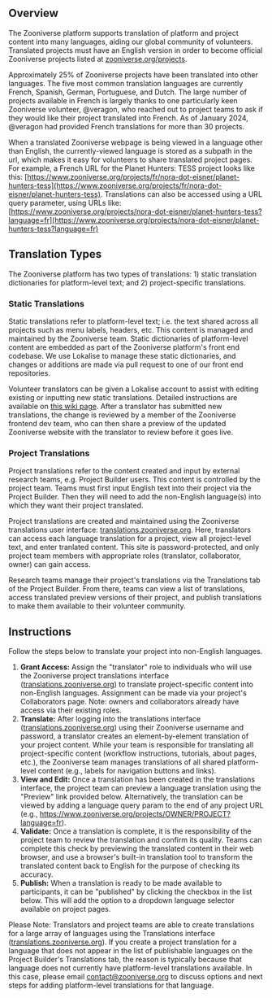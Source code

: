 ## Overview
The Zooniverse platform supports translation of platform and project content into many languages, aiding our global community of volunteers. Translated projects must have an English version in order to become official Zooniverse projects listed at [zooniverse.org/projects](https://www.zooniverse.org/projects). 

Approximately 25% of Zooniverse projects have been translated into other languages. The five most common translation languages are currently French, Spanish, German, Portuguese, and Dutch. The large number of projects available in French is largely thanks to one particularly keen Zooniverse volunteer, @veragon, who reached out to project teams to ask if they would like their project translated into French. As of January 2024, @veragon had provided French translations for more than 30 projects.

When a translated Zooniverse webpage is being viewed in a language other than English, the currently-viewed language is stored as a subpath in the url, which makes it easy for volunteers to share translated project pages. For example, a French URL for the Planet Hunters: TESS project looks like this: [https://www.zooniverse.org/projects/fr/nora-dot-eisner/planet-hunters-tess](https://www.zooniverse.org/projects/fr/nora-dot-eisner/planet-hunters-tess). Translations can also be accessed using a URL query parameter, using URLs like: [https://www.zooniverse.org/projects/nora-dot-eisner/planet-hunters-tess?language=fr](https://www.zooniverse.org/projects/nora-dot-eisner/planet-hunters-tess?language=fr)

## Translation Types

The Zooniverse platform has two types of translations: 1) static translation dictionaries for platform-level text; and 2) project-specific translations.

### Static Translations
Static translations refer to platform-level text; i.e. the text shared across all projects such as menu labels, headers, etc. This content is managed and maintained by the Zooniverse team. Static dictionaries of platform-level content are embedded as part of the Zooniverse platform's front end codebase. We use Lokalise to manage these static dictionaries, and changes or additions are made via pull request to one of our front end repositories.

Volunteer translators can be given a Lokalise account to assist with editing existing or inputting new static translations. Detailed instructions are available on [this wiki page](https://github.com/zooniverse/front-end-monorepo/wiki/Contributing-Translations-via-Lokalise). After a translator has submitted new translations, the change is reviewed by a member of the Zooniverse frontend dev team, who can then share a preview of the updated Zooniverse website with the translator to review before it goes live.

### Project Translations
Project translations refer to the content created and input by external research teams, e.g. Project Builder users. This content is controlled by the project team. Teams must first input English text into their project via the Project Builder. Then they will need to add the non-English language(s) into which they want their project translated. 

Project translations are created and maintained using the Zooniverse translations user interface: [translations.zooniverse.org](https://translations.zooniverse.org).  Here, translators can access each language translation for a project, view all project-level text, and enter tranlated content. This site is password-protected, and only project team members with appropriate roles (translator, collaborator, owner) can gain access.

Research teams manage their project's translations via the Translations tab of the Project Builder. From there, teams can view a list of translations, access translated preview versions of their project, and publish translations to make them available to their volunteer community.

## Instructions
Follow the steps below to translate your project into non-English languages.

1. **Grant Access:** Assign the "translator" role to individuals who will use the Zooniverse project translations interface ([translations.zooniverse.org](https://translations.zooniverse.org)) to translate project-specific content into non-English languages. Assignment can be made via your project's Collaborators page. Note: owners and collaborators already have access via their existing roles.
2. **Translate:** After logging into the translations interface ([translations.zooniverse.org](https://translations.zooniverse.org)) using their Zooniverse username and password, a translator creates an element-by-element translation of your project content. While your team is responsible for translating all project-specific content (workflow instructions, tutorials, about pages, etc.), the Zooniverse team manages translations of all shared platform-level content (e.g., labels for navigation buttons and links).
3. **View and Edit:** Once a translation has been created in the translations interface, the project team can preview a language translation using the "Preview" link provided below. Alternatively, the translation can be viewed by adding a language query param to the end of any project URL (e.g., https://www.zooniverse.org/projects/OWNER/PROJECT?language=fr).
4. **Validate:** Once a translation is complete, it is the responsibility of the project team to review the translation and confirm its quality. Teams can complete this check by previewing the translated content in their web browser, and use a browser's built-in translation tool to transform the translated content back to English for the purpose of checking its accuracy.
5. **Publish:** When a translation is ready to be made available to participants, it can be "published" by clicking the checkbox in the list below. This will add the option to a dropdown language selector available on project pages.

Please Note: Translators and project teams are able to create translations for a large array of languages using the Translations interface ([translations.zooniverse.org](https://translations.zooniverse.org)). If you create a project translation for a language that does not appear in the list of publishable languages on the Project Builder's Translations tab, the reason is typically because that language does not currently have platform-level translations available. In this case, please email contact@zooniverse.org to discuss options and next steps for adding platform-level translations for that language.
